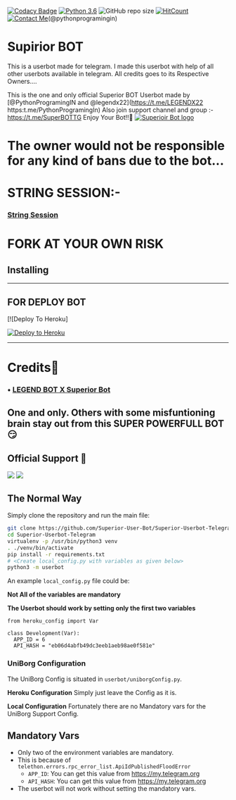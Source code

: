 [![Codacy Badge](https://api.codacy.com/project/badge/Grade/f7c51539e67b483bb8d7749acca51d3a)](https://app.codacy.com/gh/legendx22/LEGEND-BOT?utm_source=github.com&utm_medium=referral&utm_content=legendx22/LEGEND-BOT&utm_campaign=Badge_Grade_Settings)
[![Python 3.6](https://img.shields.io/badge/Python-3.6%20or%20newer-blue.svg)](https://www.python.org/downloads/release/python-360/)
![GitHub repo size](https://img.shields.io/github/repo-size/legendx22/LEGEND-BOT)
[![HitCount](http://hits.dwyl.com/legendx22/LEGEND-BOT.svg)](http://hits.dwyl.com/legendx22/LEGEND-BOT)
[![Contact Me](https://img.shields.io/badge/Telegram-Contact%20Me-informational)](https://t.me/legendx22)(@pythonprogramingin)


# Supirior BOT
This is a userbot made for telegram. I made this userbot with help of all other userbots available in telegram. All credits goes to its Respective Owners....

This is the one and only official Superior BOT Userbot made by [@PythonProgramingIN and @legendx22](https://t.me/LEGENDX22 https:t.me/PythonProgramingIn) Also join support channel and group :- https://t.me/SuperBOTTG  Enjoy Your Bot!!💝
[![Superioir Bot logo](https://telegra.ph/file/fd0c6732fa1fdfeae2419.png)](https://t.me/teamishere)


# The owner would not be responsible for any kind of bans due to the bot...


# STRING SESSION:-
### [String Session](https://repl.it/@amanpandey7647/SuperiorBot#main.py)

# FORK AT YOUR OWN RISK
## Installing


-------------------------------------------------

## FOR DEPLOY BOT 

[![Deploy To Heroku]<p align="left"><a href="https://heroku.com/deploy?template=https://github.com/Superior-User-Bot/Superior-Userbot-Telegram/tree/master"> <img src="https://www.herokucdn.com/deploy/button.svg" alt="Deploy to Heroku" /></a></p>

------------------------------------------------


# Credits👀
### • [LEGEND BOT X Superior Bot](https://github.com/TeamLEGENDX/LegendBOT)
## One and only. Others with some misfuntioning brain stay out from this SUPER POWERFULL BOT😏

## Official Support 💖
<a href="https://t.me/SuperBOTTG"><img src="https://img.shields.io/badge/Join-Support%20Channel-red.svg?style=for-the-badge&logo=Telegram"></a>
<a href="https://t.me/teamishere"><img src="https://img.shields.io/badge/Join-Support%20Group-blue.svg?style=for-the-badge&logo=Telegram"></a>

## The Normal Way

Simply clone the repository and run the main file:
```sh
git clone https://github.com/Superior-User-Bot/Superior-Userbot-Telegram
cd Superior-Userbot-Telegram
virtualenv -p /usr/bin/python3 venv
. ./venv/bin/activate
pip install -r requirements.txt
# <Create local_config.py with variables as given below>
python3 -m userbot
```

An example `local_config.py` file could be:

**Not All of the variables are mandatory**

__The Userbot should work by setting only the first two variables__

```python3
from heroku_config import Var

class Development(Var):
  APP_ID = 6
  API_HASH = "eb06d4abfb49dc3eeb1aeb98ae0f581e"
```

### UniBorg Configuration

The UniBorg Config is situated in `userbot/uniborgConfig.py`.

**Heroku Configuration**
Simply just leave the Config as it is.

**Local Configuration**
Fortunately there are no Mandatory vars for the UniBorg Support Config.

## Mandatory Vars

- Only two of the environment variables are mandatory.
- This is because of `telethon.errors.rpc_error_list.ApiIdPublishedFloodError`
    - `APP_ID`:   You can get this value from https://my.telegram.org
    - `API_HASH`:   You can get this value from https://my.telegram.org
- The userbot will not work without setting the mandatory vars.
